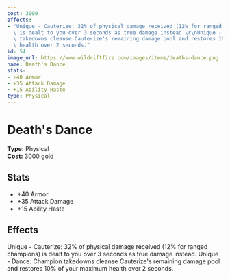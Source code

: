 ```yaml
---
cost: 3000
effects:
- "Unique - Cauterize: 32% of physical damage received (12% for ranged champions)\
  \ is dealt to you over 3 seconds as true damage instead.\r\nUnique - Dance: Champion\
  \ takedowns cleanse Cauterize's remaining damage pool and restores 10% of your maximum\
  \ health over 2 seconds."
id: 54
image_url: https://www.wildriftfire.com/images/items/deaths-dance.png
name: Death's Dance
stats:
- +40 Armor
- +35 Attack Damage
- +15 Ability Haste
type: Physical
---
```


# Death's Dance

**Type:** Physical  
**Cost:** 3000 gold

## Stats

- +40 Armor
- +35 Attack Damage
- +15 Ability Haste

## Effects

Unique - Cauterize: 32% of physical damage received (12% for ranged champions) is dealt to you over 3 seconds as true damage instead.
Unique - Dance: Champion takedowns cleanse Cauterize's remaining damage pool and restores 10% of your maximum health over 2 seconds.

